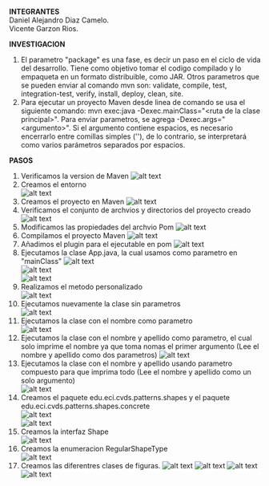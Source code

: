 **INTEGRANTES**  
Daniel Alejandro Diaz Camelo.  
Vicente Garzon Rios.  

**INVESTIGACION**
1. El parametro "package" es una fase, es decir un paso en el ciclo de vida del desarrollo. Tiene como objetivo tomar el codigo compilado y lo empaqueta en un formato distribuible, como JAR. Otros parametros que se pueden enviar al comando mvn son: validate, compile, test, integration-test, verify, install, deploy, clean, site.  
2. Para ejecutar un proyecto Maven desde linea de comando se usa el siguiente comando: mvn exec:java -Dexec.mainClass="\<ruta de la clase principal>". Para enviar parametros, se  agrega -Dexec.args="\<argumento>". Si el argumento contiene espacios, es necesario encerrarlo entre comillas simples (''), de lo contrario, se interpretará como varios parámetros separados por espacios.

**PASOS**
1. Verificamos la version de Maven
![alt text](assets/maven_version.png)
2. Creamos el entorno  
![alt text](assets/environment_creation.png)
3. Creamos el proyecto en Maven
![alt text](assets/maven_creation.png)
4. Verificamos el conjunto de archvios y directorios del proyecto creado
![alt text](assets/cmd_tree.png)
5. Modificamos las propiedades del archvio Pom
![alt text](assets/properties_pom.png)
6. Compilamos el proyecto Maven 
![alt text](assets/mvn_package.png)  
7. Añadimos el plugin para el ejecutable en pom 
![alt text](assets/plugin_pom.png)  
8. Ejecutamos la clase App.java, la cual usamos como parametro en "mainClass"
![alt text](assets/mvn_clean_package.png)  
![alt text](assets/mvn_package2.png)  
![alt text](assets/mvn_exec.png) 
9. Realizamos el metodo personalizado  
![alt text](assets/personalized_greeting.png)  
10. Ejecutamos nuevamente la clase sin parametros  
![alt text](assets/without_parameter.png)  
11. Ejecutamos la clase con el nombre como parametro  
![alt text](assets/with_parameter.png)  
12. Ejecutamos la clase con el nombre y apellido como parametro, el cual solo imprime el nombre ya que toma nomas el primer argumento (Lee el nombre y apellido como dos parametros)
![alt text](assets/with_parameter2.png)  
13. Ejecutamos la clase  con el nombre y apellido usando parametro compuesto para que imprima todo (Lee el nombre y apellido como un solo argumento)  
![alt text](assets/with_parameter3.png)  
14. Creamos el paquete edu.eci.cvds.patterns.shapes y el paquete edu.eci.cvds.patterns.shapes.concrete  
![alt text](assets/pkg_shapes.png)  
![alt text](assets/pkg_concrete.png)  
15. Creamos la interfaz Shape  
![alt text](assets/shape_interface.png)  
16. Creamos la enumeracion RegularShapeType  
![alt text](assets/RegularShapeType_enum.png)  
17. Creamos las diferentres clases de figuras.
![alt text](assets/triangle_class.png)
![alt text](assets/quadrilateral_class.png)
![alt text](assets/pentagon_class.png)
![alt text](assets/hexagon_class.png)